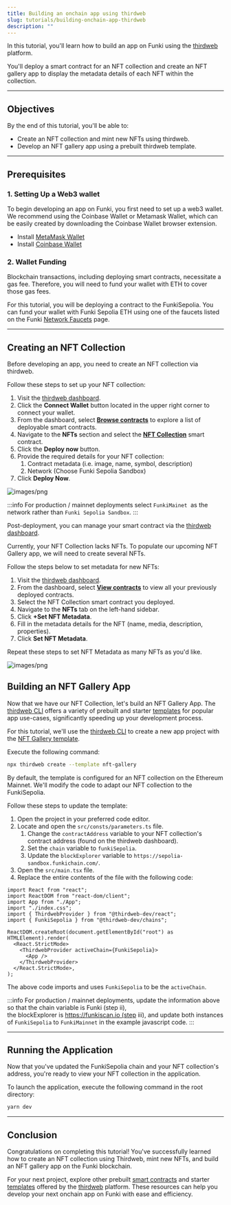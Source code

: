```yaml
---
title: Building an onchain app using thirdweb
slug: tutorials/building-onchain-app-thirdweb
description: ""
---
```


In this tutorial, you'll learn how to build an app on Funki using the [thirdweb](https://portal.thirdweb.com/) platform.

You'll deploy a smart contract for an NFT collection and create an NFT gallery app to display the metadata details of each NFT within the collection.

---

## Objectives

By the end of this tutorial, you'll be able to:

- Create an NFT collection and mint new NFTs using thirdweb.
- Develop an NFT gallery app using a prebuilt thirdweb template.

---

## Prerequisites[](https://docs.base.org/tutorials/build-with-thirdweb/#prerequisites)

### 1. Setting Up a Web3 wallet[](https://docs.base.org/tutorials/build-with-thirdweb/#1-setting-up-a-coinbase-wallet)

To begin developing an app on Funki, you first need to set up a web3 wallet. We recommend using the Coinbase Wallet or Metamask Wallet, which can be easily created by downloading the Coinbase Wallet browser extension.

- Install [MetaMask Wallet](https://chromewebstore.google.com/detail/metamask/nkbihfbeogaeaoehlefnkodbefgpgknn?utm_source=metamask.io&pli=1)
- Install [Coinbase Wallet](https://chrome.google.com/webstore/detail/coinbase-wallet-extension/hnfanknocfeofbddgcijnmhnfnkdnaad?hl=en)

### 2. Wallet Funding[](https://docs.base.org/tutorials/build-with-thirdweb/#2-wallet-funding)

Blockchain transactions, including deploying smart contracts, necessitate a gas fee. Therefore, you will need to fund your wallet with ETH to cover those gas fees.

For this tutorial, you will be deploying a contract to the FunkiSepolia. You can fund your wallet with Funki Sepolia ETH using one of the faucets listed on the Funki [Network Faucets](https://funkichain.com/portfolio/tokens?modal=claim-faucet) page.

---

## Creating an NFT Collection[](https://docs.base.org/tutorials/build-with-thirdweb/#creating-an-nft-collection)

Before developing an app, you need to create an NFT collection via thirdweb.

Follow these steps to set up your NFT collection:

1. Visit the [thirdweb dashboard](https://thirdweb.com/dashboard).
2. Click the **Connect Wallet** button located in the upper right corner to connect your wallet.
3. From the dashboard, select [**Browse contracts**](https://thirdweb.com/explore) to explore a list of deployable smart contracts.
4. Navigate to the **NFTs** section and select the [**NFT Collection**](https://thirdweb.com/thirdweb.eth/TokenERC721) smart contract.
5. Click the **Deploy now** button.
6. Provide the required details for your NFT collection:
    1. Contract metadata (i.e. image, name, symbol, description)
    2. Network (Choose Funki Sepolia Sandbox)
7. Click **Deploy Now**.

![images/png](/img/thridweb-success-contract.png)

:::info
For production / mainnet deployments select `FunkiMainet`  as the network rather than `Funki Sepolia Sandbox`.
:::

Post-deployment, you can manage your smart contract via the [thirdweb dashboard](https://thirdweb.com/dashboard/contracts).

Currently, your NFT Collection lacks NFTs. To populate our upcoming NFT Gallery app, we will need to create several NFTs.

Follow the steps below to set metadata for new NFTs:

1. Visit the [thirdweb dashboard](https://thirdweb.com/dashboard).
2. From the dashboard, select [**View contracts**](https://thirdweb.com/dashboard/contracts) to view all your previously deployed contracts.
3. Select the NFT Collection smart contract you deployed.
4. Navigate to the **NFTs** tab on the left-hand sidebar.
5. Click **+Set NFT Metadata**.
6. Fill in the metadata details for the NFT (name, media, description, properties).
7. Click **Set NFT Metadata**.

Repeat these steps to set NFT Metadata as many NFTs as you'd like.

![images/png](/img/thirdweb-mint.png)

## Building an NFT Gallery App[](https://docs.base.org/tutorials/build-with-thirdweb/#building-an-nft-gallery-app)

Now that we have our NFT Collection, let's build an NFT Gallery App. The [thirdweb CLI](https://portal.thirdweb.com/cli) offers a variety of prebuilt and starter [templates](https://portal.thirdweb.com/templates) for popular app use-cases, significantly speeding up your development process.

For this tutorial, we'll use the [thirdweb CLI](https://portal.thirdweb.com/cli) to create a new app project with the [NFT Gallery template](https://github.com/thirdweb-example/nft-gallery).

Execute the following command:

```bash
npx thirdweb create --template nft-gallery
```

By default, the template is configured for an NFT collection on the Ethereum Mainnet. We'll modify the code to adapt our NFT collection to the FunkiSepolia.

Follow these steps to update the template:

1. Open the project in your preferred code editor.
2. Locate and open the `src/consts/parameters.ts` file.
    1. Change the `contractAddress` variable to your NFT collection's contract address (found on the thirdweb dashboard).
    2. Set the `chain` variable to `funkiSepolia`.
    3. Update the `blockExplorer` variable to `https://sepolia-sandbox.funkichain.com/`.
3. Open the `src/main.tsx` file.
4. Replace the entire contents of the file with the following code:

```solidity
import React from "react";
import ReactDOM from "react-dom/client";
import App from "./App";
import "./index.css";
import { ThirdwebProvider } from "@thirdweb-dev/react";
import { FunkiSepolia } from "@thirdweb-dev/chains";

ReactDOM.createRoot(document.getElementById("root") as HTMLElement).render(
  <React.StrictMode>
    <ThirdwebProvider activeChain={FunkiSepolia}>
      <App />
    </ThirdwebProvider>
  </React.StrictMode>,
);
```

The above code imports and uses `FunkiSepolia` to be the `activeChain`.

:::info
For production / mainnet deployments, update the information above so that the chain variable is Funki (step ii), the blockExplorer is https://funkiscan.io (step iii), and update both instances of `FunkiSepolia` to `FunkiMainnet` in the example javascript code.
:::

---

## Running the Application

Now that you've updated the FunkiSepolia chain and your NFT collection's address, you're ready to view your NFT collection in the application.

To launch the application, execute the following command in the root directory:

```bash
yarn dev
```

---

## Conclusion

Congratulations on completing this tutorial! You've successfully learned how to create an NFT collection using Thirdweb, mint new NFTs, and build an NFT gallery app on the Funki blockchain.

For your next project, explore other prebuilt [smart contracts](https://thirdweb.com/explore) and starter [templates](https://portal.thirdweb.com/templates) offered by the [thirdweb](https://portal.thirdweb.com/) platform. These resources can help you develop your next onchain app on Funki with ease and efficiency.